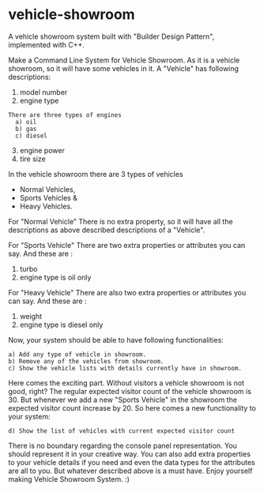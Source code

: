 # vehicle-showroom
A vehicle showroom system built with "Builder Design Pattern", implemented with C++.


Make a Command Line System for Vehicle Showroom. As it is a vehicle showroom, so it will have some vehicles in it. A "Vehicle" has following descriptions:
  1. model number
  2. engine type
    
    There are three types of engines
      a) oil
      b) gas
      c) diesel
  3. engine power
  4. tire size

In the vehicle showroom there are 3 types of vehicles
  - Normal Vehicles, 
  - Sports Vehicles & 
  - Heavy Vehicles.
  
For "Normal Vehicle" There is no extra property, so it will have all the descriptions as above described descriptions of a "Vehicle".

For "Sports Vehicle" There are two extra properties or attributes you can say. And these are :
  1. turbo
  2. engine type is oil only

For "Heavy Vehicle" There are also two extra properties or attributes you can say. And these are :
  1. weight
  2. engine type is diesel only

Now, your system should be able to have following functionalities:

    a) Add any type of vehicle in showroom.
    b) Remove any of the vehicles from showroom.
    c) Show the vehicle lists with details currently have in showroom.
  
Here comes the exciting part. Without visitors a vehicle showroom is not good, right?
The regular expected visitor count of the vehicle showroom is 30.
But whenever we add a new "Sports Vehicle" in the showroom the expected visitor count increase by 20.
So here comes a new functionality to your system:
    
    d) Show the list of vehicles with current expected visitor count
  
There is no boundary regarding the console panel representation. You should represent it in your creative way.
You can also add extra properties to your vehicle details if you need and even the data types for the attributes are all to you.
But whatever described above is a must have.
Enjoy yourself making Vehicle Showroom System. :)
